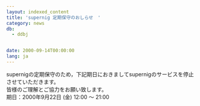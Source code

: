 ```yaml
---
layout: indexed_content
title: 'supernig 定期保守のおしらせ　'
category: news
db:
  - ddbj


date: 2000-09-14T00:00:00
lang: ja
---
```


supernigの定期保守のため，下記期日におきましてsupernigのサービスを停止させていただきます。<br>皆様のご理解とご協力をお願い致します。<br>期日：2000年9月22日 (金) 12:00 ～ 21:00
